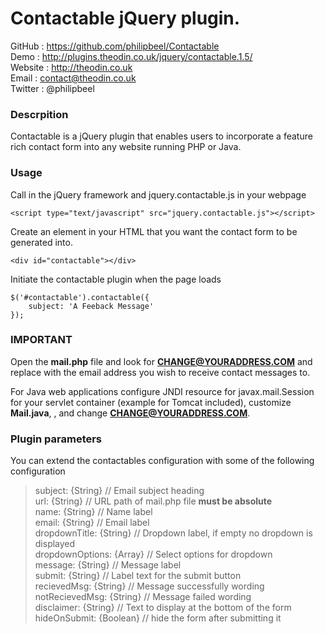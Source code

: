Contactable jQuery plugin.
========================================================

GitHub  : https://github.com/philipbeel/Contactable<br/>
Demo    : http://plugins.theodin.co.uk/jquery/contactable.1.5/<br/>
Website : http://theodin.co.uk<br/>
Email   : contact@theodin.co.uk<br/>
Twitter : @philipbeel<br/>

### Descrpition
Contactable is a jQuery plugin that enables users to incorporate a feature rich contact form into any website running PHP or Java.

### Usage
Call in the jQuery framework and jquery.contactable.js in your webpage

	<script type="text/javascript" src="jquery.contactable.js"></script>

Create an element in your HTML that you want the contact form to be generated into.

	<div id="contactable"></div>

Initiate the contactable plugin when the page loads

	$('#contactable').contactable({
  		subject: 'A Feeback Message'
 	});

### IMPORTANT
Open the **mail.php** file and look for **CHANGE@YOURADDRESS.COM** and replace with the email address you wish to receive contact messages to.

For Java web applications configure JNDI resource for javax.mail.Session for your servlet container (example for Tomcat included), customize **Mail.java**, , and change **CHANGE@YOURADDRESS.COM**.

### Plugin parameters
You can extend the contactables configuration with some of the following configuration

>subject: {String}			 // Email subject heading<br/>
>url: {String}	 			 // URL path of mail.php file **must be absolute**<br/>
>name: {String} 		 	 // Name label<br/>
>email: {String} 			 // Email label<br/>
>dropdownTitle: {String}	 // Dropdown label, if empty no dropdown is displayed<br/>
>dropdownOptions: {Array}    // Select options for dropdown<br/>
>message: {String}			 // Message label<br/>
>submit: {String}	 		 // Label text for the submit button<br/>
>recievedMsg: {String} 	 	 // Message successfully wording<br/>
>notRecievedMsg: {String}    // Message failed wording<br/>
>disclaimer: {String} 		 // Text to display at the bottom of the form<br/>
>hideOnSubmit: {Boolean} 	 // hide the form after submitting it<br/>



